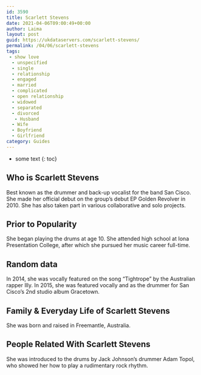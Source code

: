```yaml
---
id: 3590
title: Scarlett Stevens
date: 2021-04-06T09:00:49+00:00
author: Laima
layout: post
guid: https://ukdataservers.com/scarlett-stevens/
permalink: /04/06/scarlett-stevens
tags:
 - show love
  - unspecified
  - single
  - relationship
  - engaged
  - married
  - complicated
  - open relationship
  - widowed
  - separated
  - divorced
   - Husband
  - Wife
  - Boyfriend
  - Girlfriend
category: Guides
---
```


* some text
{: toc}


## Who is Scarlett Stevens
                  
                  
                  
Best known as the drummer and back-up vocalist for the band San Cisco. She made her official debut on the group&#8217;s debut EP Golden Revolver in 2010. She has also taken part in various collaborative and solo projects.
                  
              
            
              
            
                
                
                
## Prior to Popularity
                  
                  
                  
She began playing the drums at age 10. She attended high school at Iona Presentation College, after which she pursued her music career full-time.
                  
              
            
              
            
                
                
                
## Random data
                  
                  
                  
In 2014, she was vocally featured on the song &#8220;Tightrope&#8221; by the Australian rapper Illy. In 2015, she was featured vocally and as the drummer for San Cisco&#8217;s 2nd studio album Gracetown.
                  
              
            
              
            
                
                
                
## Family & Everyday Life of Scarlett Stevens
                  
                  
                  
She was born and raised in Freemantle, Australia.
                  
              
            
              
            
                
                
                
## People Related With Scarlett Stevens
                  
                  
                  
She was introduced to the drums by Jack Johnson&#8217;s drummer Adam Topol, who showed her how to play a rudimentary rock rhythm.
                  
              
            
              
            
                
              
            
              
              
            
            
              
            
          
          
          